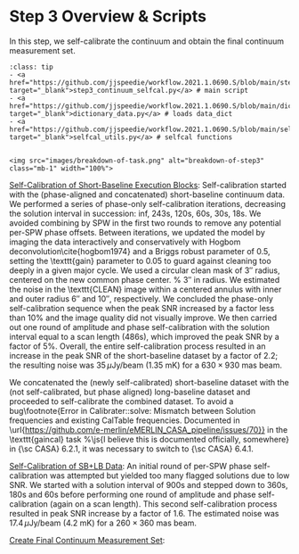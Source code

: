 # Step 3 Overview & Scripts

In this step, we self-calibrate the continuum and obtain the final continuum measurement set.

`````{admonition} Scripts for **Step 3 - Self-calibration of the continuum**:
:class: tip
- <a href="https://github.com/jjspeedie/workflow.2021.1.0690.S/blob/main/step3_continuum_selfcal.py" target="_blank">step3_continuum_selfcal.py</a> # main script
- <a href="https://github.com/jjspeedie/workflow.2021.1.0690.S/blob/main/dictionary_data.py" target="_blank">dictionary_data.py</a> # loads data_dict
- <a href="https://github.com/jjspeedie/workflow.2021.1.0690.S/blob/main/selfcal_utils.py" target="_blank">selfcal_utils.py</a> # selfcal functions
`````

````{card}

<img src="images/breakdown-of-task.png" alt="breakdown-of-step3" class="mb-1" width="100%">

````

[Self-Calibration of Short-Baseline Execution Blocks](step3-selfcal-SBs.md): Self-calibration started with the (phase-aligned and concatenated) short-baseline continuum data. We performed a series of phase-only self-calibration iterations, decreasing the solution interval in succession: inf, 243s, 120s, 60s, 30s, 18s. We avoided combining by SPW in the first two rounds to remove any potential per-SPW phase offsets. Between iterations, we updated the model by imaging the data interactively and conservatively with Hogbom deconvolution\cite{hogbom1974} and a Briggs robust parameter of 0.5, setting the \texttt{gain} parameter to $0.05$ to guard against cleaning too deeply in a given major cycle. We used a circular clean mask of $3''$ radius, centered on the new common phase center. %  $3''$ in radius.
We estimated the noise in the \texttt{CLEAN} image within a centered annulus with inner and outer radius $6''$ and $10''$, respectively. We concluded the phase-only self-calibration sequence when the peak SNR increased by a factor less than $10\%$ and the image quality did not visually improve. We then carried out one round of amplitude and phase self-calibration with the solution interval equal to a scan length (486s), which improved the peak SNR by a factor of $5\%$. Overall, the entire self-calibration process resulted in an increase in the peak SNR of the short-baseline dataset by a factor of $2.2$; the resulting noise was $35\, \mu$Jy/beam ($1.35$ mK) for a $630 \times 930$ mas beam.

We concatenated the (newly self-calibrated) short-baseline dataset with the (not self-calibrated, but phase aligned) long-baseline dataset and proceeded to self-calibrate the combined dataset.
To avoid a bug\footnote{Error in Calibrater::solve: Mismatch between Solution frequencies and existing CalTable frequencies. Documented in \url{https://github.com/e-merlin/eMERLIN_CASA_pipeline/issues/70}} in the \texttt{gaincal} task %\js{I believe this is documented officially, somewhere}
in {\sc CASA} 6.2.1, it was necessary to switch to {\sc CASA} 6.4.1.

[Self-Calibration of SB+LB Data](step3-selfcal-SBs+LBs.md): An initial round of per-SPW phase self-calibration was attempted but yielded too many flagged solutions due to low SNR. We started with a solution interval of 900s and stepped down to 360s, 180s and 60s before performing one round of amplitude and phase self-calibration (again on a scan length). This second self-calibration process resulted in peak SNR increase by a factor of $1.6$. The estimated noise was $17.4 \, \mu$Jy/beam (4.2 mK) for a $260\times 360$ mas beam.

[Create Final Continuum Measurement Set](step3-continuum-ms-achieved.md):

